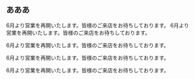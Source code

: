 ## あああ
6月より営業を再開いたします。皆様のご来店をお待ちしております。
6月より営業を再開いたします。皆様のご来店をお待ちしております。

6月より営業を再開いたします。皆様のご来店をお待ちしております。

6月より営業を再開いたします。皆様のご来店をお待ちしております。

6月より営業を再開いたします。皆様のご来店をお待ちしております。
